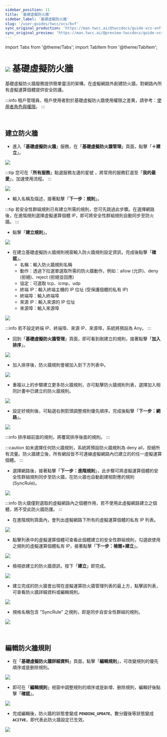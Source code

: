 ```yaml
---
sidebar_position: 11
title: '基礎虛擬防火牆'
sidebar_label: '基礎虛擬防火牆'
slug: '/user-guides/twcc/vcs/bvf'
sync_original_production: 'https://man.twcc.ai/@twccdocs/guide-vcs-vnf-zh'
sync_original_preview: 'https://man.twcc.ai/@preview-twccdocs/guide-vcs-vnf-zh'
---
```


import Tabs from '@theme/Tabs';
import TabItem from '@theme/TabItem';

# ![](https://cos.twcc.ai/SYS-MANUAL/uploads/upload_db2be9ff86eff33624e32feceedf17e7.png) 基礎虛擬防火牆


基礎虛擬防火牆服務提供簡單靈活的架構，在虛擬網路外創建防火牆，對網路內所有虛擬運算個體提供安全防護。

:::info
租戶管理員、租戶使用者對於基礎虛擬防火牆使用權限之差異，請參考：[<ins>使用者角色與權限</ins>](https://man.twcc.ai/@twsdocs/role-main-zh)。
:::

<br/>

## 建立防火牆

 * 進入「**基礎虛擬防火牆**」服務，在「**基礎虛擬防火牆管理**」頁面，點擊「**＋建立**」。

![](https://cos.twcc.ai/SYS-MANUAL/uploads/upload_5491a3fa25058a188c04c8adacde0f79.png)

:::tip
您可在「**所有服務**」點選服務左邊的星號 <i class="fa fa-star-o" aria-hidden="true"></i>，將常用的服務釘選至「**我的最愛**」，加速使用流程。
:::

![](https://cos.twcc.ai/SYS-MANUAL/uploads/upload_1c47cc938a6750f99e2e4dd3696ebc1d.png)


* 輸入名稱及描述，接著點擊「**下一步：規則**」。

:::tip
若安全性群組規則已有建立所需的規則，您可先跳過此步驟。在選擇網路後，在進階規則選擇虛擬運算個體 IP，即可將安全性群組規則自動同步至防火牆。
:::


* 點擊「**建立規則**」。

![](https://cos.twcc.ai/SYS-MANUAL/uploads/upload_fe39865423400771cab01818a0fb9f53.png)



* 在建立基礎虛擬防火牆規則視窗輸入防火牆規則設定資訊，完成後點擊「**確認**」。
    * 名稱：輸入防火牆規則名稱
    * 動作：透過下拉選單選取所需的防火牆動作，例如：allow (允許)、deny (拒絕)、reject (拒絕並回應)
    * 協定：可選取 tcp、icmp、udp
    * 終端 IP：輸入終端主機的 IP 位址 (受保護個體的私有 IP)
    * 終端埠：輸入終端埠
    * 來源 IP：輸入來源的 IP 位址
    * 來源埠：輸入來源埠

![](https://cos.twcc.ai/SYS-MANUAL/uploads/upload_dc5e1fc63669854539bcc942eae82caf.png)

:::info
若不設定終端 IP、終端埠、來源 IP、來源埠，系統將預設為 Any。
:::


* 回到「**基礎虛擬防火牆管理**」頁面，即可看到剛建立的規則，接著點擊「**加入排序**」。

![](https://cos.twcc.ai/SYS-MANUAL/uploads/upload_7b397f60dd7f204b8eeefa073ae5f3de.png)

* 加入排序後，防火牆規則會被加入到下方列表中。

![](https://cos.twcc.ai/SYS-MANUAL/uploads/upload_3dce3f76176808f6f02972be6c72ae24.png)



* 重複以上的步驟建立更多防火牆規則，亦可點擊防火牆規則列表，選擇加入相同計畫中已建立的防火牆規則。

![](https://cos.twcc.ai/SYS-MANUAL/uploads/upload_47050a73ea93e08575f9ddc4c0c9c65c.png)



* 設定好規則後，可點選右側箭頭調整規則優先順序。完成後點擊「**下一步：網路**」。

![](https://cos.twcc.ai/SYS-MANUAL/uploads/upload_04fb17026ec3bc7af4ac697b76270b74.png)


:::info
排序越前面的規則，將覆寫排序後面的規則。
:::



:::caution
如未選擇任何防火牆規則，系統將預設防火牆規則為 deny all，拒絕所有流量。防火牆建立後，所有網段皆不可連線虛擬網路內已建立的的任一虛擬運算個體。
:::


* 選擇網路後，接著點擊「**下一步：進階規則**」，此步驟可將虛擬運算個體的安全性群組規則同步至防火牆，在防火牆也自動創建相對應的規則 (SyncRule)。

![](https://cos.twcc.ai/SYS-MANUAL/uploads/upload_faaeb1b8ab3bf7de05ae747e9d6f33d3.png)

:::info
防火牆僅對選取的虛擬網路內之個體作用，若不使用此虛擬網路建立之個體，將不受此防火牆防護。
:::


* 在進階規則頁面內，會列出虛擬網路下所有的虛擬運算個體的私有 IP 列表。

![](https://cos.twcc.ai/SYS-MANUAL/uploads/upload_e31cd502b22e931ab490d4c334637372.png)


* 點擊列表中的虛擬運算個體可查看此個體建立的安全性群組規則，勾選欲使用之規則的虛擬運算個體私有 IP，接著點擊「**下一步：檢閱+建立**」。

![](https://cos.twcc.ai/SYS-MANUAL/uploads/upload_4e2cf4c55560f38e5cbab61881ac2939.png)

* 檢視欲建立的防火牆資訊，按下「**建立**」即完成。

![](https://cos.twcc.ai/SYS-MANUAL/uploads/upload_524cb4b9604ce59711ee8ae0dd5e8051.png)

* 建立完成的防火牆會出現在虛擬運算防火牆管理列表的最上方，點擊該列表，可查看防火牆詳細資料或編輯規則。
    
![](https://cos.twcc.ai/SYS-MANUAL/uploads/upload_00cda3e43d970a8d3553cb7cc6a92bc1.png)

- 規格名稱包含 "SyncRule" 之規則，即是同步自安全性群組的規則。 

![](https://cos.twcc.ai/SYS-MANUAL/uploads/upload_f1da708e1126b12047b400b659bf733e.png)

<br/>


## 編輯防火牆規則

* 在「**基礎虛擬防火牆詳細資料**」頁面，點擊「**編輯規則**」，可改變規則的優先順序或是删除規則。

![](https://cos.twcc.ai/SYS-MANUAL/uploads/upload_1b2352610c7c8c90a5201169da971d29.png)

* 即可在「**編輯規則**」視窗中調整規則的順序或是新增、删除規則，編輯好後點擊「**確認**」。  


![](https://cos.twcc.ai/SYS-MANUAL/uploads/upload_0a32c8b3217f41650022c5092fb565c8.png)


* 完成編輯後，防火牆的狀態會變成 **`PENDING_UPDATE`**。數分鐘後等狀態變成 **`ACITVE`**，即代表此防火牆設定已生效。

![](https://cos.twcc.ai/SYS-MANUAL/uploads/upload_4fd245f3c9d0f43dd6e175dbd2939613.png)
